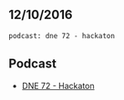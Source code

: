 12/10/2016
----------

`podcast: dne 72 - hackaton`

## Podcast

- [DNE 72 - Hackaton](http://devnaestrada.com.br/2016/09/23/hackaton.html)
